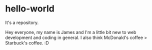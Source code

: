 # hello-world
It's a repository.

Hey everyone, my name is James and I'm a little bit new to web development and coding in general. I also think McDonald's coffee > Starbuck's coffee. :D
